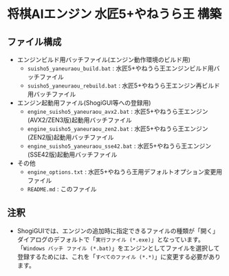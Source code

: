 # 将棋AIエンジン 水匠5+やねうら王 構築

## ファイル構成

- エンジンビルド用バッチファイル(エンジン動作環境のビルド用)
  - `suisho5_yaneuraou_build.bat` : 水匠5+やねうら王エンジンビルド用バッチファイル
  - `suisho5_yaneuraou_rebuild.bat` : 水匠5+やねうら王エンジン再ビルド用バッチファイル
- エンジン起動用ファイル(ShogiGUI等への登録用)
  - `engine_suisho5_yaneuraou_avx2.bat` : 水匠5+やねうら王エンジン(AVX2/ZEN3版)起動用バッチファイル
  - `engine_suisho5_yaneuraou_zen2.bat` : 水匠5+やねうら王エンジン(ZEN2版)起動用バッチファイル
  - `engine_suisho5_yaneuraou_sse42.bat` : 水匠5+やねうら王エンジン(SSE42版)起動用バッチファイル
- その他
  - `engine_options.txt` : 水匠5+やねうら王用デフォルトオプション変更用ファイル
  - `README.md` : このファイル

## 注釈

- ShogiGUIでは、エンジンの追加時に指定できるファイルの種類が「開く」ダイアログのデフォルトで「`実行ファイル (*.exe)`」となっています。「`Windows バッチ ファイル (*.bat)`」をエンジンとしてファイルを選択して登録するためには、これを「`すべてのファイル (*.*)`」に変更する必要があります。
